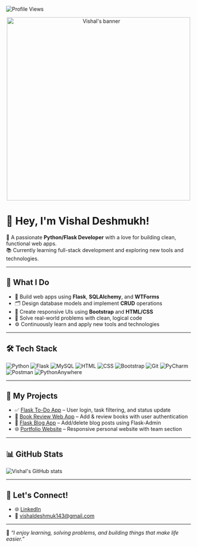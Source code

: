 
![Profile Views](https://komarev.com/ghpvc/?username=vishaldeshmukh2k6&label=PROFILE+VIEWS&color=0e75b6&style=flat)
<p align="center">
  <img src="https://soti.net/media/6336/202206-wwdc22-blog-banner.png" width="500" alt="Vishal's banner"/>
</p>

# 👋 Hey, I'm Vishal Deshmukh!

🚀 A passionate **Python/Flask Developer** with a love for building clean, functional web apps.  
📚 Currently learning full-stack development and exploring new tools and technologies.

---

## 💼 What I Do

- 🔧 Build web apps using **Flask**, **SQLAlchemy**, and **WTForms**
- 🗂 Design database models and implement **CRUD** operations
- 🎨 Create responsive UIs using **Bootstrap** and **HTML/CSS**
- 🧠 Solve real-world problems with clean, logical code
- ⚙️ Continuously learn and apply new tools and technologies

---

## 🛠️ Tech Stack

![Python](https://img.shields.io/badge/-Python-3776AB?style=flat&logo=python&logoColor=white)
![Flask](https://img.shields.io/badge/-Flask-000000?style=flat&logo=flask)
![MySQL](https://img.shields.io/badge/-MySQL-00758F?style=flat&logo=mysql&logoColor=white)
![HTML](https://img.shields.io/badge/-HTML5-E34F26?style=flat&logo=html5&logoColor=white)
![CSS](https://img.shields.io/badge/-CSS3-1572B6?style=flat&logo=css3)
![Bootstrap](https://img.shields.io/badge/-Bootstrap-563D7C?style=flat&logo=bootstrap)
![Git](https://img.shields.io/badge/-Git-F05032?style=flat&logo=git&logoColor=white)
![PyCharm](https://img.shields.io/badge/-PyCharm-000000?style=flat&logo=pycharm&logoColor=white)
![Postman](https://img.shields.io/badge/-Postman-FF6C37?style=flat&logo=postman&logoColor=white)
![PythonAnywhere](https://img.shields.io/badge/-PythonAnywhere-1E90FF?style=flat&logo=python&logoColor=white)

---

## 📂 My Projects

- ✅ [Flask To-Do App](https://github.com/vishaldeshmukh2k6/flask-todo-app) – User login, task filtering, and status update
- 📖 [Book Review Web App](https://github.com/vishaldeshmukh2k6/flask-book-review) – Add & review books with user authentication
- 📝 [Flask Blog App](https://github.com/vishaldeshmukh2k6/flask-blog) – Add/delete blog posts using Flask-Admin
- 🌐 [Portfolio Website](https://github.com/vishaldeshmukh2k6/portfolio-site) – Responsive personal website with team section

---

## 📊 GitHub Stats

![Vishal's GitHub stats](https://github-readme-stats.vercel.app/api?username=vishaldeshmukh2k6&show_icons=true&theme=radical)

---

## 🤝 Let's Connect!

- 🌐 [LinkedIn](https://www.linkedin.com/in/coder2024/)
- 📧 vishaldeshmuk143@gmail.com

---

🧠 *“I enjoy learning, solving problems, and building things that make life easier.”*

